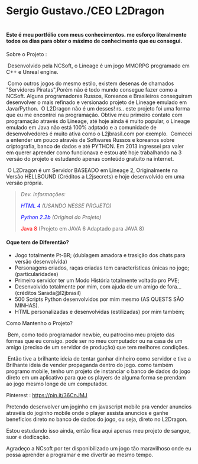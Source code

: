 <h1>Sergio Gustavo./CEO L2Dragon<h1>

<h4>Este é meu portfólio com meus conhecimentos.
    me esforço literalmente todos os dias para obter o máximo de conhecimento que eu consegui.</h4>



Sobre o Projeto : 

​	Desenvolvido pela NCSoft, o Lineage é um jogo MMORPG programado em C++ e Unreal engine.

​	Como outros jogos do mesmo estilo, existem desenas de chamados "Servidores Piratas",Porém não é todo mundo consegue fazer como a NCSoft. Alguns programadores Russos, Koreanos e Brasileiros conseguiram desenvolver o mais refinado e versionado projeto de Lineage emulado em Java/Python. 
​	O L2Dragon não é um desses! rs.. este projeto foi uma forma que eu me encontrei na programação. Obtive meu primeiro contato com programação através do Lineage, até hoje ainda é muito popular, o Lineage emulado em Java não está 100% adptado e a comunidade de desenvolvedores é muito ativa como o L2jbrasil.com por exemplo.
​	Comecei a entender um pouco através de Softwares Russos e koreanos sobre criptografia, banco de dados e até PYTHON. Em 2013 ingressei pra valer em querer aprender como funcionava e estou até hoje trabalhando na 3 versão do projeto e estudando apenas conteúdo gratuíto na internet.

​	O L2Dragon é um Servidor BASEADO em Lineage 2, Originalmente na Versão HELLBOUND (Créditos a L2jsecrets) e hoje desenvolvido em uma versão própria. 



> *Dev. Informações:*
>
> *<font color="blue">HTML 4</font>  (USANDO NESSE PROJETO)*
>
> *<font color="blue">Python 2.2b</font> (Original do Projeto)*
>
> <font color="red">Java 8</font> (Projeto em JAVA 6 Adaptado para JAVA 8)
>
> 

<h4>Oque tem de Diferentão?</h4>

- Jogo totalmente Pt-BR; (dublagem amadora e trasição dos chats para versão desenvolvida)
- Personagens criados, raças criadas tem características únicas no jogo;   (particularidades)
- Primeiro servidor ter um Modo História totalmente voltado pro PVE;
- Desenvolvido totalmente por mim, com ajuda de um amigo de fora... (créditos Sarada@l2jbrasil)
- 500 Scripts Python desenvolvidos por mim mesmo (AS QUESTS SÃO MINHAS).
- HTML personalizadas e desenvolvidas (estilizadas) por mim também;



Como Mantenho o Projeto?

​	Bem, como todo programador newbie, eu patrocino meu projeto das formas que eu consigo. pode ser no meu computador ou na casa de um amigo (preciso de um servidor de produção) que tem melhores condições. 

​	Então tive a brilhante ideia de tentar ganhar dinheiro como servidor e tive a Brilhante ideia  de vender propaganda dentro do jogo. como também programo mobile, tenho um projeto de instanciar o banco de dados do jogo direto em um aplicativo para que os players de alguma forma se prendam ao jogo mesmo longe de um computador.  



Pinterest : https://pin.it/36CnJMJ




Pretendo desenvolver um joginho em javascript mobile pra vender anuncios atravéis do joginho mobile onde o player assista anuncios e ganhe beneficios direto no banco de dados do jogo, ou seja, direto no L2Dragon.

Estou estudando isso ainda, então fica aqui apenas meu projeto de sangue, suor e dedicação. 

Agradeço a NCsoft por ter disponibilizado um jogo tão maravilhoso onde eu possa aprender a programar e me divertir ao mesmo tempo.
